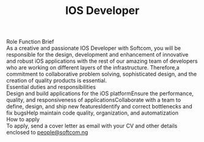 ---
title:              IOS Developer
location:           Lagos
department:         Engineering
subunit:            Mobile
featured_image:     /uploads/headers/openings-header.jpg
image_description:
body: |-
    ### Role Function Brief
    As a creative and passionate IOS Developer with Softcom, you will be responsible for the design, development and enhancement of innovative and robust iOS applications with the rest of our amazing team of developers who are working on different layers of the infrastructure. Therefore,a commitment to collaborative problem solving, sophisticated design, and the creation of quality products is essential.

    ### Essential duties and responsibilities
    - Design and build applications for the iOS platform
    - Ensure the performance, quality, and responsiveness of applications
    - Collaborate with a team to define, design, and ship new features
    - Identify and correct bottlenecks and fix bugs
    - Help maintain code quality, organization, and automatization

    ### How to apply
    To apply, send a cover letter as email with your CV and other details enclosed to [people@softcom.ng](//mailto:people@softcom.ng)
---